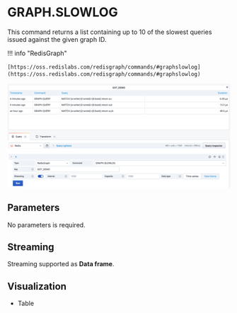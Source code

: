 # GRAPH.SLOWLOG

This command returns a list containing up to 10 of the slowest queries issued against the given graph ID.

!!! info "RedisGraph"

    [https://oss.redislabs.com/redisgraph/commands/#graphslowlog](https://oss.redislabs.com/redisgraph/commands/#graphslowlog)

![GRAPH.SLOWLOG](../../images/redis-datasource/commands/graph-slowlog.png)

## Parameters

No parameters is required.

## Streaming

Streaming supported as **Data frame**.

## Visualization

- Table
